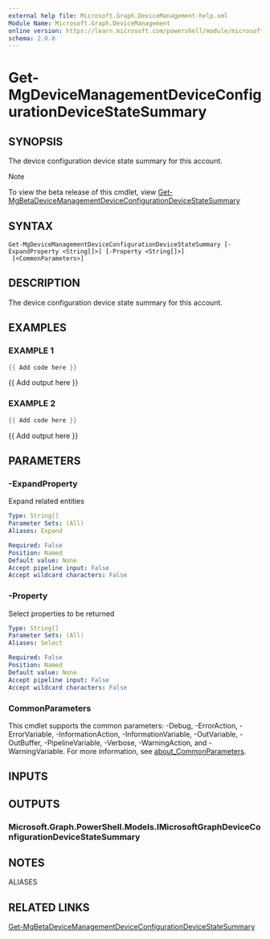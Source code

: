 ```yaml
---
external help file: Microsoft.Graph.DeviceManagement-help.xml
Module Name: Microsoft.Graph.DeviceManagement
online version: https://learn.microsoft.com/powershell/module/microsoft.graph.devicemanagement/get-mgdevicemanagementdeviceconfigurationdevicestatesummary
schema: 2.0.0
---
```


# Get-MgDeviceManagementDeviceConfigurationDeviceStateSummary

## SYNOPSIS
The device configuration device state summary for this account.

> [!NOTE]
> To view the beta release of this cmdlet, view [Get-MgBetaDeviceManagementDeviceConfigurationDeviceStateSummary](/powershell/module/Microsoft.Graph.Beta.DeviceManagement/Get-MgBetaDeviceManagementDeviceConfigurationDeviceStateSummary?view=graph-powershell-beta)

## SYNTAX

```
Get-MgDeviceManagementDeviceConfigurationDeviceStateSummary [-ExpandProperty <String[]>] [-Property <String[]>]
 [<CommonParameters>]
```

## DESCRIPTION
The device configuration device state summary for this account.

## EXAMPLES

### EXAMPLE 1
```powershell
{{ Add code here }}
```

{{ Add output here }}

### EXAMPLE 2
```powershell
{{ Add code here }}
```

{{ Add output here }}

## PARAMETERS

### -ExpandProperty
Expand related entities

```yaml
Type: String[]
Parameter Sets: (All)
Aliases: Expand

Required: False
Position: Named
Default value: None
Accept pipeline input: False
Accept wildcard characters: False
```

### -Property
Select properties to be returned

```yaml
Type: String[]
Parameter Sets: (All)
Aliases: Select

Required: False
Position: Named
Default value: None
Accept pipeline input: False
Accept wildcard characters: False
```

### CommonParameters
This cmdlet supports the common parameters: -Debug, -ErrorAction, -ErrorVariable, -InformationAction, -InformationVariable, -OutVariable, -OutBuffer, -PipelineVariable, -Verbose, -WarningAction, and -WarningVariable. For more information, see [about_CommonParameters](http://go.microsoft.com/fwlink/?LinkID=113216).

## INPUTS

## OUTPUTS

### Microsoft.Graph.PowerShell.Models.IMicrosoftGraphDeviceConfigurationDeviceStateSummary
## NOTES

ALIASES

## RELATED LINKS
[Get-MgBetaDeviceManagementDeviceConfigurationDeviceStateSummary](/powershell/module/Microsoft.Graph.Beta.DeviceManagement/Get-MgBetaDeviceManagementDeviceConfigurationDeviceStateSummary?view=graph-powershell-beta)
